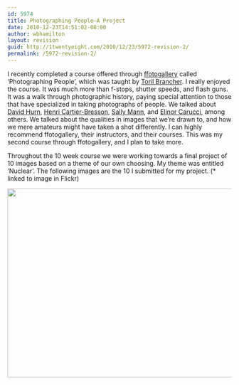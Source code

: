 ```yaml
---
id: 5974
title: Photographing People—A Project
date: 2010-12-23T14:51:02-08:00
author: wbhamilton
layout: revision
guid: http://1twentyeight.com/2010/12/23/5972-revision-2/
permalink: /5972-revision-2/
---
```

I recently completed a course offered through [ffotogallery](http://www.ffotogallery.org/courses.php) called &#8216;Photographing People&#8217;, which was taught by [Toril Brancher](http://torilbrancher.wordpress.com/). I really enjoyed the course. It was much more than f-stops, shutter speeds, and flash guns. It was a walk through photographic history, paying special attention to those that have specialized in taking photographs of people. We talked about [David Hurn](http://www.google.co.uk/images?um=1&hl=en&safe=off&client=safari&rls=en&biw=1084&bih=1231&tbs=isch%3A1&sa=1&q=david+hurn&aq=f&aqi=g2&aql=&oq=&gs_rfai=), [Henri Cartier-Bresson](http://www.google.co.uk/images?client=safari&rls=en&q=henri+cartier-bresson&oe=UTF-8&redir_esc=&um=1&ie=UTF-8&source=univ&ei=yV8TTdqFMdS0hAen7KG3Dg&sa=X&oi=image_result_group&ct=title&resnum=1&ved=0CDIQsAQwAA&biw=1084&bih=1231), [Sally Mann](http://www.google.co.uk/images?um=1&hl=en&safe=off&client=safari&rls=en&biw=1084&bih=1231&tbs=isch%3A1&sa=1&q=sally+mann&aq=f&aqi=g10&aql=&oq=&gs_rfai=), and [Elinor Carucci](http://www.google.co.uk/images?um=1&hl=en&safe=off&client=safari&rls=en&biw=1084&bih=1231&tbs=isch%3A1&sa=1&q=elinor+carucci&aq=0&aqi=g2&aql=&oq=elinor+caru&gs_rfai=), among others. We talked about the qualities in images that we&#8217;re drawn to, and how we mere amateurs might have taken a shot differently. I can highly recommend ffotogallery, their instructors, and their courses. This was my second course through ffotogallery, and I plan to take more.

Throughout the 10 week course we were working towards a final project of 10 images based on a theme of our own choosing. My theme was entitled &#8216;Nuclear&#8217;. The following images are the 10 I submitted for my project. (* linked to image in Flickr)

<img class="alignnone size-full wp-image-5962" title="Mother Daughter" src="http://1twentyeight.com/wp-content/uploads/2010/12/DSC_0003.jpg" alt="" width="640" height="425" srcset="http://1twentyeight.com/wp-content/uploads/2010/12/DSC_0003.jpg 640w, http://1twentyeight.com/wp-content/uploads/2010/12/DSC_0003-300x199.jpg 300w" sizes="(max-width: 640px) 100vw, 640px" />